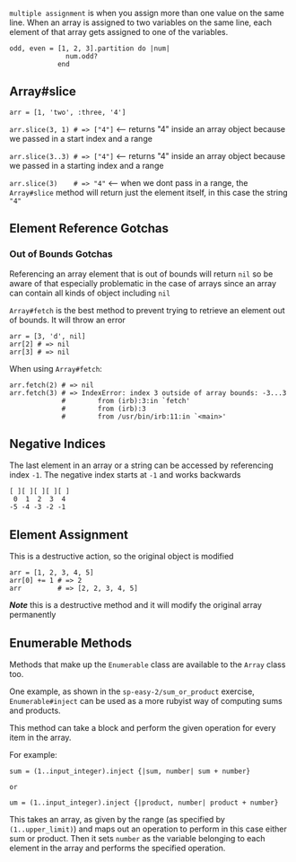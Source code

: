 `multiple assignment` is when you assign more than one value on the same line. When an array is assigned to two variables on the same line, each element of that array gets assigned to one of the variables. 
```
odd, even = [1, 2, 3].partition do |num|
              num.odd?
            end
```


## Array#slice 

`arr = [1, 'two', :three, '4']`

`arr.slice(3, 1) # => ["4"]` <-- returns "4" inside an array object because we passed in a start index and a range

`arr.slice(3..3) # => ["4"]` <-- returns "4" inside an array object because we passed in a starting index and a range

`arr.slice(3)    # => "4"` <-- when we dont pass in a range, the `Array#slice` method will return just the element itself, in this case the string `"4"`

## Element Reference Gotchas

### Out of Bounds Gotchas
Referencing an array element that is out of bounds will return `nil` so be aware of that
especially problematic in the case of arrays since an array can contain all kinds of object
including `nil`

`Array#fetch` is the best method to prevent trying to retrieve an element out of bounds. It will throw an error
```
arr = [3, 'd', nil]
arr[2] # => nil
arr[3] # => nil
```
When using `Array#fetch`:
```
arr.fetch(2) # => nil
arr.fetch(3) # => IndexError: index 3 outside of array bounds: -3...3
             #        from (irb):3:in `fetch'
             #        from (irb):3
             #        from /usr/bin/irb:11:in `<main>'
```

## Negative Indices
The last element in an array or a string can be accessed by referencing index `-1`. The negative index starts at `-1` and works backwards

```
[ ][ ][ ][ ][ ]
 0  1  2  3  4
-5 -4 -3 -2 -1
```

## Element Assignment
This is a destructive action, so the original object is modified
```
arr = [1, 2, 3, 4, 5]
arr[0] += 1 # => 2
arr         # => [2, 2, 3, 4, 5]
```
**_Note_** this is a destructive method and it will modify the original array permanently

## Enumerable Methods
Methods that make up the `Enumerable` class are available to the `Array` class too.

One example, as shown in the `sp-easy-2/sum_or_product` exercise, `Enumerable#inject` can be used as a more rubyist way of computing sums and products. 

This method can take a block and perform the given operation for every item in the array. 

For example:
```
sum = (1..input_integer).inject {|sum, number| sum + number}

or

um = (1..input_integer).inject {|product, number| product + number}
```

This takes an array, as given by the range (as specified by `(1..upper_limit)`) and maps out an operation to perform in this case either sum or product. Then it sets `number` as the variable belonging to each element in the array and performs the specified operation.